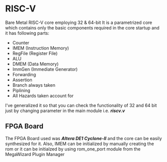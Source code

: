 # RISC-V
Bare Metal RISC-V core employing 32 &amp; 64-bit
It is a parametrized core which contains only the basic components required in the core startup and it has following parts:
* Counter
* IMEM (Instruction Memory)
* RegFile (Register File)
* ALU
* DMEM (Data Memory)
* ImmGen (Immediate Generator)
* Forwarding
* Assertion
* Branch always taken
* Piplining
* All Hazards taken account for

I've generalized it so that you can  check the functionality of 32 and 64 bit just by changing parameter in the main module i.e. ***riscv.v***

## FPGA Board ##
The FPGA Board used was ***Altera DE1 Cyclone-II*** and the core can be easily synthesized for it. Also, IMEM can be initialized by manually creating the rom or it can be initialzed by using rom_one_port module from the MegaWizard Plugin Manager
